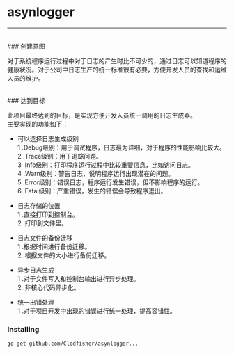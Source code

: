# asynlogger
---
<br>
### 创建意图    

对于系统程序运行过程中对于日志的产生时比不可少的，通过日志可以知道程序的健康状况。对于公司中日志生产的统一标准很有必要，方便开发人员的查找和运维人员的维护。    

<br>
### 达到目标

此项目最终达到的目标，是实现方便开发人员统一调用的日志生成器。    
主要实现的功能如下：      
* 可以选择日志生成级别     
1 .Debug级别：用于调试程序，日志最为详细，对于程序的性能影响比较大。    
2 .Trace级别：用于追踪问题。    
3 .Info级别：打印程序运行过程中比较重要信息，比如访问日志。      
4 .Warn级别：警告日志，说明程序运行出现潜在的问题。        
5 .Error级别：错误日志，程序运行发生错误，但不影响程序的运行。    
6 .Fatal级别：严重错误，发生的错误会导致程序退出。   

* 日志存储的位置     
1 .直接打印到控制台。        
2 .打印到文件里。     

* 日志文件的备份迁移     
1 .根据时间进行备份迁移。    
2 .根据文件的大小进行备份迁移。    

* 异步日志生成     
1 .对于文件写入和控制台输出进行异步处理。        
2 .非核心代码异步化。    

* 统一出错处理    
1 .对于项目开发中出现的错误进行统一处理，提高容错性。    

### Installing    
```
go get github.com/Clodfisher/asynlogger...
```